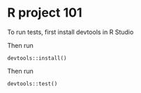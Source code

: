 # R project 101

To run tests, first install devtools in R Studio

Then run
    
    devtools::install()

Then run 

    devtools::test()

